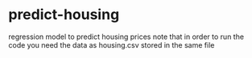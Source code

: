# predict-housing
regression model to predict housing prices
note that in order to run the code you need the data as housing.csv stored in the same file 
